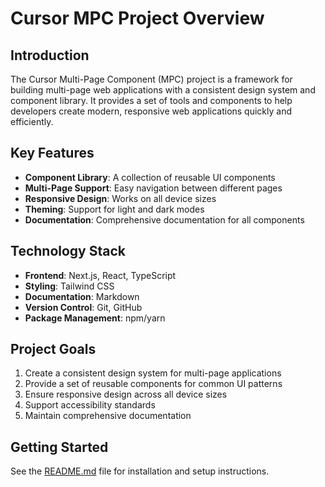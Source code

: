 # Cursor MPC Project Overview

## Introduction

The Cursor Multi-Page Component (MPC) project is a framework for building multi-page web applications with a consistent design system and component library. It provides a set of tools and components to help developers create modern, responsive web applications quickly and efficiently.

## Key Features

- **Component Library**: A collection of reusable UI components
- **Multi-Page Support**: Easy navigation between different pages
- **Responsive Design**: Works on all device sizes
- **Theming**: Support for light and dark modes
- **Documentation**: Comprehensive documentation for all components

## Technology Stack

- **Frontend**: Next.js, React, TypeScript
- **Styling**: Tailwind CSS
- **Documentation**: Markdown
- **Version Control**: Git, GitHub
- **Package Management**: npm/yarn

## Project Goals

1. Create a consistent design system for multi-page applications
2. Provide a set of reusable components for common UI patterns
3. Ensure responsive design across all device sizes
4. Support accessibility standards
5. Maintain comprehensive documentation

## Getting Started

See the [README.md](../README.md) file for installation and setup instructions.